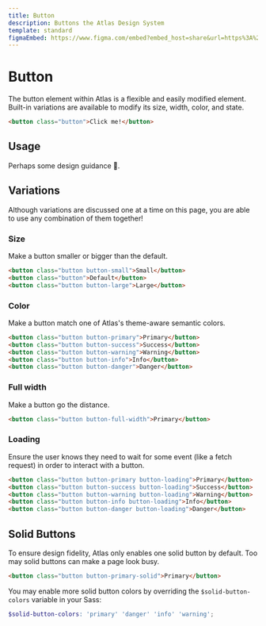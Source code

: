 ```yaml
---
title: Button
description: Buttons the Atlas Design System
template: standard
figmaEmbed: https://www.figma.com/embed?embed_host=share&url=https%3A%2F%2Fwww.figma.com%2Fproto%2FMCSf9XuplN2zG0sCcqJJyq%2F%25F0%259F%259A%25A7-Buttons%3Fpage-id%3D205%253A610%26node-id%3D364%253A852%26viewport%3D1342%252C2000%252C0.5%26scaling%3Dmin-zoom
---
```


# Button

The button element within Atlas is a flexible and easily modified element. Built-in variations are available to modify its size, width, color, and state.

```html
<button class="button">Click me!</button>
```

## Usage

Perhaps some design guidance 👀.

## Variations

Although variations are discussed one at a time on this page, you are able to use any combination of them together!

### Size

Make a button smaller or bigger than the default.

```html
<button class="button button-small">Small</button>
<button class="button">Default</button>
<button class="button button-large">Large</button>
```

### Color

Make a button match one of Atlas's theme-aware semantic colors.

```html
<button class="button button-primary">Primary</button>
<button class="button button-success">Success</button>
<button class="button button-warning">Warning</button>
<button class="button button-info">Info</button>
<button class="button button-danger">Danger</button>
```

### Full width

Make a button go the distance.

```html
<button class="button button-full-width">Primary</button>
```

### Loading

Ensure the user knows they need to wait for some event (like a fetch request) in order to interact with a button.

```html
<button class="button button-primary button-loading">Primary</button>
<button class="button button-success button-loading">Success</button>
<button class="button button-warning button-loading">Warning</button>
<button class="button button-info button-loading">Info</button>
<button class="button button-danger button-loading">Danger</button>
```

## Solid Buttons

To ensure design fidelity, Atlas only enables one solid button by default. Too may solid buttons can make a page look busy.

```html
<button class="button button-primary-solid">Primary</button>
```

You may enable more solid button colors by overriding the `$solid-button-colors` variable in your Sass:

```scss
$solid-button-colors: 'primary' 'danger' 'info' 'warning';
```

